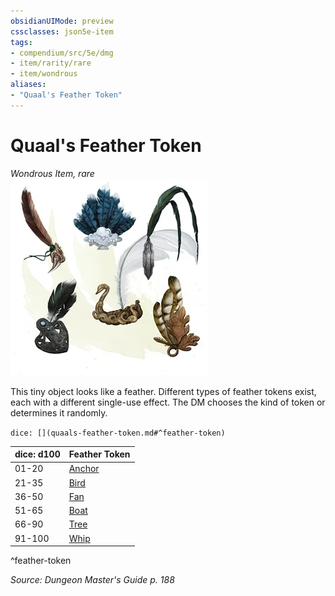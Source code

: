 ```yaml
---
obsidianUIMode: preview
cssclasses: json5e-item
tags:
- compendium/src/5e/dmg
- item/rarity/rare
- item/wondrous
aliases: 
- "Quaal's Feather Token"
---
```

# Quaal's Feather Token
*Wondrous Item, rare*  
![](https://raw.githubusercontent.com/5etools-mirror-2/5etools-img/main/items/DMG/Quaal's%20Feather%20Token.webp#right)  


This tiny object looks like a feather. Different types of feather tokens exist, each with a different single-use effect. The DM chooses the kind of token or determines it randomly.

`dice: [](quaals-feather-token.md#^feather-token)`

| dice: d100 | Feather Token |
|------------|---------------|
| 01-20 | [Anchor](/3-Mechanics/CLI/items/quaals-feather-token-anchor.md) |
| 21-35 | [Bird](/3-Mechanics/CLI/items/quaals-feather-token-bird.md) |
| 36-50 | [Fan](/3-Mechanics/CLI/items/quaals-feather-token-fan.md) |
| 51-65 | [Boat](/3-Mechanics/CLI/items/quaals-feather-token-swan-boat.md) |
| 66-90 | [Tree](/3-Mechanics/CLI/items/quaals-feather-token-tree.md) |
| 91-100 | [Whip](/3-Mechanics/CLI/items/quaals-feather-token-whip.md) |
^feather-token

*Source: Dungeon Master's Guide p. 188*